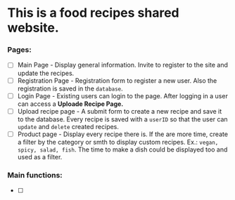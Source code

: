 # This is a food recipes shared website.

### Pages:

- [ ] Main Page - Display general information. Invite to register to the site and update the recipes.
- [ ] Registration Page - Registration form to register a new user. Also the registration is saved in the `database`.
- [ ] Login Page - Existing users can login to the page. After logging in a user can access a **Uploade Recipe Page.**
- [ ] Upload recipe page - A submit form to create a new recipe and save it to the database. Every recipe is saved with a `userID` so that the user can `update` and `delete` created recipes.
- [ ] Product page - Display every recipe there is. If the are more time, create a filter by the category or smth to display custom recipes. Ex.: `vegan, spicy, salad, fish`. The time to make a dish could be displayed too and used as a filter.

### Main functions:

- [ ]
